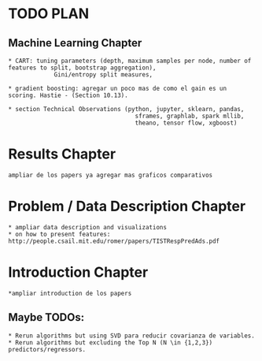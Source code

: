# TODO PLAN

## Machine Learning Chapter
	
	* CART: tuning parameters (depth, maximum samples per node, number of features to split, bootstrap aggregation),
				 Gini/entropy split measures, 

	* gradient boosting: agregar un poco mas de como el gain es un scoring. Hastie - (Section 10.13).

	* section Technical Observations (python, jupyter, sklearn, pandas, 
										sframes, graphlab, spark mllib, 
										theano, tensor flow, xgboost)

# Results Chapter
	ampliar de los papers ya agregar mas graficos comparativos

# Problem / Data Description Chapter
 	* ampliar data description and visualizations
 	* on how to present features: http://people.csail.mit.edu/romer/papers/TISTRespPredAds.pdf 
# Introduction Chapter
	*ampliar introduction de los papers

## Maybe TODOs:
	* Rerun algorithms but using SVD para reducir covarianza de variables.
	* Rerun algorithms but excluding the Top N (N \in {1,2,3}) predictors/regressors.